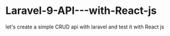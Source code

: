 # Laravel-9-API---with-React-js

let's create a simple CRUD api with laravel and test it with React js
